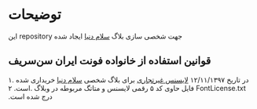 # توضیحات
این repository جهت شخصی سازی بلاگ [سلام دنیا](https://hrbozorg.blogspot.com/) ایجاد شده

## قوانین استفاده از خانواده فونت ایران سن‌سریف
۱. در تاریخ ۱۲/۱۱/۱۳۹۷ [لایسنس غیرتجاری](https://fontiran.com/about_licenses/#step1) برای بلاگ شخصی [سلام دنیا](https://hrbozorg.blogspot.com/) خریداری شده است.
۲. ‫‪فایل‬ FontLicense.txt حاوی کد ۵ رقمی لایسنس و متاتگ مربوطه در وبلاگ درج شده است.

